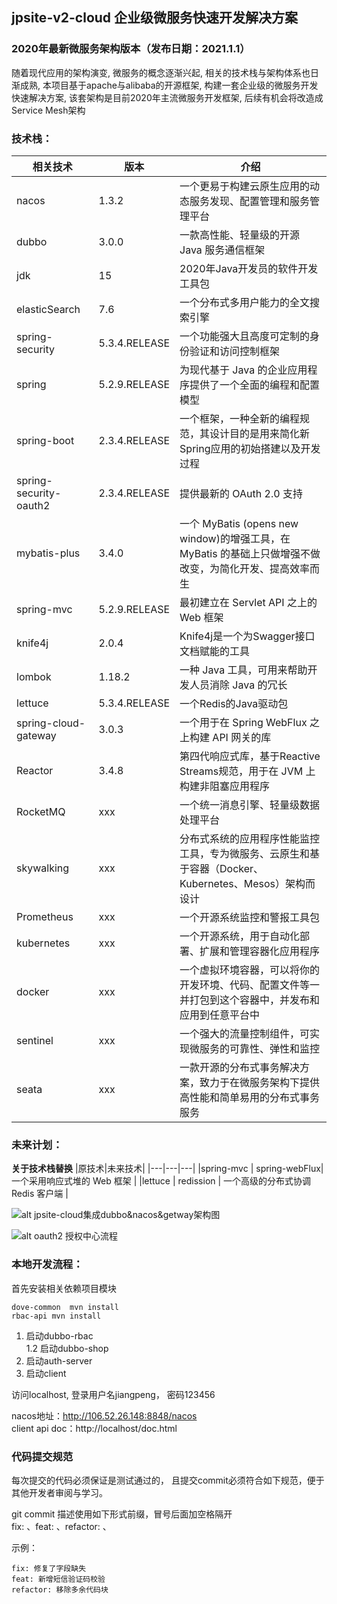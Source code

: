 ## jpsite-v2-cloud 企业级微服务快速开发解决方案

### 2020年最新微服务架构版本（发布日期：2021.1.1）

随着现代应用的架构演变, 微服务的概念逐渐兴起, 相关的技术栈与架构体系也日渐成熟, 本项目基于apache与alibaba的开源框架, 构建一套企业级的微服务开发快速解决方案,
该套架构是目前2020年主流微服务开发框架, 后续有机会将改造成Service Mesh架构

### 技术栈：
|相关技术|版本|介绍|
|---|---|---|
|nacos|1.3.2| 一个更易于构建云原生应用的动态服务发现、配置管理和服务管理平台|
|dubbo|3.0.0| 一款高性能、轻量级的开源 Java 服务通信框架|
|jdk |15| 2020年Java开发员的软件开发工具包|
|elasticSearch|7.6| 一个分布式多用户能力的全文搜索引擎|
|spring-security|  5.3.4.RELEASE| 一个功能强大且高度可定制的身份验证和访问控制框架|
|spring   |    5.2.9.RELEASE| 为现代基于 Java 的企业应用程序提供了一个全面的编程和配置模型|
|spring-boot  |  2.3.4.RELEASE| 一个框架，一种全新的编程规范，其设计目的是用来简化新Spring应用的初始搭建以及开发过程|
|spring-security-oauth2 | 2.3.4.RELEASE| 提供最新的 OAuth 2.0 支持|
|mybatis-plus |   3.4.0| 一个 MyBatis (opens new window)的增强工具，在 MyBatis 的基础上只做增强不做改变，为简化开发、提高效率而生|
|spring-mvc |   5.2.9.RELEASE| 最初建立在 Servlet API 之上的 Web 框架
|knife4j  |            2.0.4| Knife4j是一个为Swagger接口文档赋能的工具|
|lombok  |        1.18.2| 一种 Java 工具，可用来帮助开发人员消除 Java 的冗长|
|lettuce  |  5.3.4.RELEASE|一个Redis的Java驱动包|
|spring-cloud-gateway| 3.0.3|一个用于在 Spring WebFlux 之上构建 API 网关的库|
|Reactor| 3.4.8	 |第四代响应式库，基于Reactive Streams规范，用于在 JVM 上构建非阻塞应用程序|
|RocketMQ|xxx| 一个统一消息引擎、轻量级数据处理平台|
|skywalking|xxx|分布式系统的应用程序性能监控工具，专为微服务、云原生和基于容器（Docker、Kubernetes、Mesos）架构而设计|
|Prometheus|xxx| 一个开源系统监控和警报工具包|
|kubernetes|xxx|一个开源系统，用于自动化部署、扩展和管理容器化应用程序|
|docker|xxx| 一个虚拟环境容器，可以将你的开发环境、代码、配置文件等一并打包到这个容器中，并发布和应用到任意平台中|
|sentinel|xxx| 一个强大的流量控制组件，可实现微服务的可靠性、弹性和监控|
|seata|xxx| 一款开源的分布式事务解决方案，致力于在微服务架构下提供高性能和简单易用的分布式事务服务|

### 未来计划：
**关于技术栈替换**
|原技术|未来技术|
|---|---|---|
|spring-mvc | spring-webFlux|一个采用响应式堆的 Web 框架 |
|lettuce | redission | 一个高级的分布式协调 Redis 客户端 |

![alt jpsite-cloud集成dubbo&nacos&getway架构图](http://assets.processon.com/chart_image/5fa16bd1e0b34d28c56a29d2.png)

![alt oauth2 授权中心流程](http://assets.processon.com/chart_image/5f8d4d04e401fd06fd932ec5.png)

### 本地开发流程：
首先安装相关依赖项目模块
```
dove-common  mvn install
rbac-api mvn install
```

1. 启动dubbo-rbac   
    1.2 启动dubbo-shop
2. 启动auth-server
3. 启动client

访问localhost, 登录用户名jiangpeng， 密码123456

nacos地址：http://106.52.26.148:8848/nacos    
client api doc：http://localhost/doc.html

### 代码提交规范
每次提交的代码必须保证是测试通过的， 且提交commit必须符合如下规范，便于其他开发者审阅与学习。

git commit 描述使用如下形式前缀，冒号后面加空格隔开   
fix: 、feat: 、refactor: 、     

示例：
```
fix: 修复了字段缺失
feat: 新增短信验证码校验
refactor: 移除多余代码块
```
